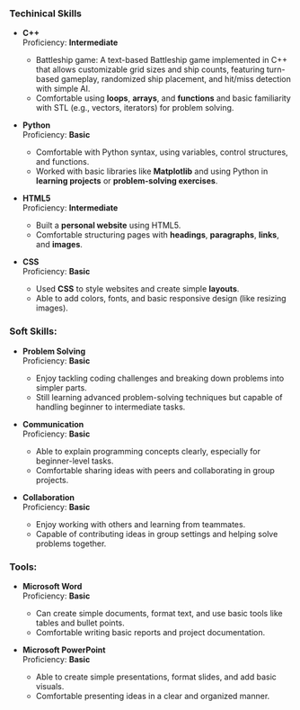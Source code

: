 

### Techinical Skills
- **C++**  
  Proficiency: **Intermediate**  
  - Battleship game: A text-based Battleship game implemented in C++ that allows customizable grid sizes and ship counts, featuring turn-based gameplay, randomized ship placement, and hit/miss detection with simple AI.
  - Comfortable using **loops**, **arrays**, and **functions**  and basic familiarity with STL (e.g., vectors, iterators) for problem solving.

- **Python**  
  Proficiency: **Basic**  
  - Comfortable with Python syntax, using variables, control structures, and functions.
  - Worked with basic libraries like **Matplotlib** and using Python in **learning projects** or **problem-solving exercises**.


- **HTML5**  
  Proficiency: **Intermediate**  
  - Built a **personal website** using HTML5.  
  - Comfortable structuring pages with **headings**, **paragraphs**, **links**, and **images**.

- **CSS**  
  Proficiency: **Basic**  
  - Used **CSS** to style websites and create simple **layouts**.  
  - Able to add colors, fonts, and basic responsive design (like resizing images).

### Soft Skills:

- **Problem Solving**  
  Proficiency: **Basic**  
  - Enjoy tackling coding challenges and breaking down problems into simpler parts.  
  - Still learning advanced problem-solving techniques but capable of handling beginner to intermediate tasks.

- **Communication**  
  Proficiency: **Basic**  
  - Able to explain programming concepts clearly, especially for beginner-level tasks.  
  - Comfortable sharing ideas with peers and collaborating in group projects.

- **Collaboration**  
  Proficiency: **Basic**  
  - Enjoy working with others and learning from teammates.  
  - Capable of contributing ideas in group settings and helping solve problems together.


### Tools:

- **Microsoft Word**  
  Proficiency: **Basic**  
  - Can create simple documents, format text, and use basic tools like tables and bullet points.  
  - Comfortable writing basic reports and project documentation.

- **Microsoft PowerPoint**  
  Proficiency: **Basic**  
  - Able to create simple presentations, format slides, and add basic visuals.  
  - Comfortable presenting ideas in a clear and organized manner.
